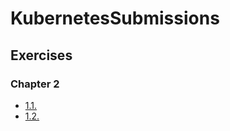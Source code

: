 # KubernetesSubmissions

## Exercises

### Chapter 2

- [1.1.](https://github.com/OzturkVedat/KubernetesSubmissions/tree/1.1/log_output)
- [1.2.](https://github.com/OzturkVedat/KubernetesSubmissions/tree/1.2/the_project)
